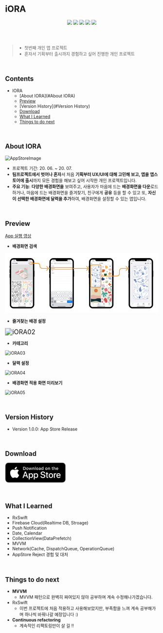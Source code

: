 # iORA 
<p align="center">
<img src="https://img.shields.io/badge/swift-5.0-blue.svg" />
<img src="https://img.shields.io/badge/xcode-12.0-green.svg" />
<img src="https://img.shields.io/badge/ios-13.4-yellow.svg" />
<img src="https://img.shields.io/badge/RxSwift-5.11-orange.svg" />
<img src="https://img.shields.io/badge/licence-MIT-lightgrey.svg" /> <br><br>



</p>
<br>

> - 첫번째 개인 앱 프로젝트  
> - 혼자서 기획부터 출시까지 경험하고 싶어 진행한 개인 프로젝트

<br>

## Contents
- IORA
  - [About IORA](#About IORA)
  - [Preview](#Preview)
  - [Version History](#Version History)
  - [Download](#download)
  - [What I Learned](#what-i-learned)
  - [Things to do next](#things-to-do-next)

<br>

## About IORA

![AppStoreImage](./Scrennshot/AppStoreImage.png) 

- 프로젝트 기간: 20. 06. ~ 20. 07.
- **팀프로젝트에서 벗어나 혼자**서 처음 **기획부터 UX/UI에 대해 고민해 보고, 앱을 앱스토어에 출시**까지 모든 경험을 해보고 싶어 시작한 개인 프로젝트입니다. 
- **주요 기능**: **다양한 배경화면을** 보여주고, 사용자가 마음에 드는 **배경화면을 다운**로드하거나, 마음에 드는 배경화면을 즐겨찾기, 친구에게 **공유** 등을 할 수 있고 또, **자신이 선택한 배경화면에 달력을 추가**하여, 배경화면을 설정할 수 있는 앱입니다.

<br>

## Preview
[App 실행 영상](https://www.youtube.com/watch?v=l0sixcSdIpw&feature=youtu.be)

- **배경화면 검색**

![iORA01](https://github.com/wargi/iORA_WallPaper/blob/master/iORAFlow/iORA03.png)

- **즐겨찾는 배경 설정**

<img src="/Users/wargi_p/iOS/iORA_WallPaper/iORAFlow/iORA05.png" alt="iORA02" style="zoom:150%;" />

- **카테고리**

<img src="/Users/wargi_p/iOS/iORA_WallPaper/iORAFlow/iORA04.png" alt="iORA03" style="zoom:100%;" />

- **달력 설정**

<img src="/Users/wargi_p/iOS/iORA_WallPaper/iORAFlow/iORA06.png" alt="iORA04" style="zoom:100%;" />

- **배경화면 적용 화면 미리보기**

![iORA05](/Users/wargi_p/iOS/iORA_WallPaper/iORAFlow/iORA07.png)

<br>

## Version History
- Version 1.0.0: App Store Release

<br>

## Download

<a href="https://apps.apple.com/kr/app/iora/id1518747131"> ![Available](iORAFlow/Download_on_the_App_Store_Badge_US-UK_blk.png)</a>

<br>

## What I Learned
- RxSwift
- Firebase Cloud(Realtime DB, Stroage)
- Push Notification  
- Date, Calendar
- CollectionView(DataPrefetch)
- MVVM
- Network(Cache, DispatchQueue, OperationQueue)
- AppStore Reject 경험 및 대처

<br>

## Things to do next 
- **MVVM**
  - MVVM 패턴으로 완벽히 짜여있지 않아 공부하며 계속 수정해나가겠습니다. 
- RxSwift
  - 이번 프로젝트에 처음 적용하고 사용해보았지만, 부족함을 느껴 계속 공부해가며 하나씩 바꿔나갈 예정입니다 :)
- **Continuous refactoring**
  - 계속적인 리팩토링만이 살 길 !!
